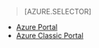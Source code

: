 > [AZURE.SELECTOR]
- [Azure Portal](../articles/storage/storage-monitoring-diagnosing-troubleshooting.md)
- [Azure Classic Portal](../articles/storage/storage-monitoring-diagnosing-troubleshooting-classic-portal.md)


<!--HONumber=Oct16_HO2-->


